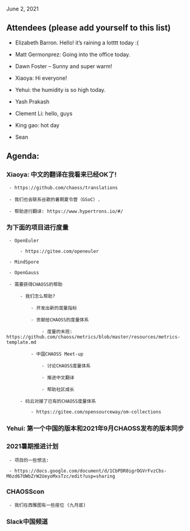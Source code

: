 June 2, 2021 

## Attendees (please add yourself to this list) 

- Elizabeth Barron. Hello! it’s raining a lotttt today :( 

- Matt Germonprez: Going into the office today.  

- Dawn Foster – Sunny and super warm! 

- Xiaoya: Hi everyone! 

- Yehui: the humidity is so high today. 

- Yash Prakash 

- Clement Li: hello, guys 

- King gao: hot day 

- Sean

 

## Agenda: 

### Xiaoya: 中文的翻译在我看来已经OK了! 

	 - https://github.com/chaoss/translations  

	 - 我们也会联系谷歌的暑期夏令营（GSoC）.  

	 - 帮助进行翻译: https://www.hypertrons.io/#/ 

### 为下面的项目进行度量

	 - OpenEuler 

		 - https://gitee.com/openeuler  

	 - MindSpore 

	 - OpenGauss 

	 - 需要获得CHAOSS的帮助  

		 - 我们怎么帮助?  

			 - 开发出新的度量指标  

			 - 贡献给CHAOSS的度量体系  

				 - 度量的末班: https://github.com/chaoss/metrics/blob/master/resources/metrics-template.md  

			 - 中国CHAOSS Meet-up  

				 - 讨论CHAOSS度量体系  

				 - 推进中文翻译  

				 - 帮助社区成长  

		 - 码云对接了已有的CHAOSS度量体系

			 - https://gitee.com/opensourceway/om-collections  

### Yehui: 第一个中国的版本和2021年9月CHAOSS发布的版本同步 

### 2021暑期推进计划 

	 - 项目的一些想法: 

	 - https://docs.google.com/document/d/1CbPDR0igrOGVrFvzCbs-M6zd67UWbZrW2UeyoMxsTzc/edit?usp=sharing  

### CHAOSScon 

	 - 我们在西雅图有一些座位 (九月底) 

### Slack中国频道 
